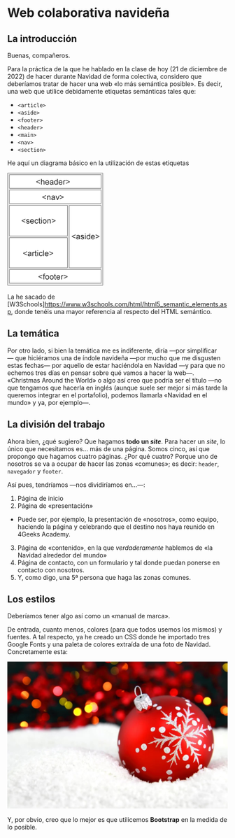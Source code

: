 # Web colaborativa navideña

## La introducción

Buenas, compañeros.

Para la práctica de la que he hablado en la clase de hoy (21 de diciembre de 2022) de hacer durante Navidad de forma colectiva, considero que deberíamos tratar de hacer una web «lo más semántica posible». Es decir, una web que utilice debidamente etiquetas semánticas tales que:

- `<article>`
- `<aside>`
- `<footer>`
- `<header>`
- `<main>`
- `<nav>`
- `<section>`

He aquí un diagrama básico en la utilización de estas etiquetas

![HTML Semántico](/img/semantics-html.gif)

La he sacado de [W3Schools]https://www.w3schools.com/html/html5_semantic_elements.asp, donde tenéis una mayor referencia al respecto del HTML semántico.

## La temática

Por otro lado, si bien la temática me es indiferente, diría —por simplificar— que hiciéramos una de índole navideña —por mucho que me disgusten estas fechas— por aquello de estar haciéndola en Navidad —y para que no echemos tres días en pensar sobre qué vamos a hacer la web—. «Christmas Around the World» o algo así creo que podría ser el título —no que tengamos que hacerla en inglés (aunque suele ser mejor si más tarde la queremos integrar en el portafolio), podemos llamarla «Navidad en el mundo» y ya, por ejemplo—.

## La división del trabajo

Ahora bien, ¿qué sugiero? Que hagamos **todo un _site_**. Para hacer un _site_, lo único que necesitamos es... más de una página. Somos cinco, así que propongo que hagamos cuatro páginas. ¿Por qué cuatro? Porque uno de nosotros se va a ocupar de hacer las zonas «comunes»; es decir: `header`, `navegador` y `footer`.

Así pues, tendríamos —nos dividiríamos en...—:

1. Página de inicio
2. Página de «presentación»

- Puede ser, por ejemplo, la presentación de «nosotros», como equipo, haciendo la página y celebrando que el destino nos haya reunido en 4Geeks Academy.

3. Página de «contenido», en la que _verdaderamente_ hablemos de «la Navidad alrededor del mundo»
4. Página de contacto, con un formulario y tal donde puedan ponerse en contacto con nosotros.
5. Y, como digo, una 5ª persona que haga las zonas comunes.

## Los estilos

Deberíamos tener algo así como un «manual de marca».

De entrada, cuanto menos, colores (para que todos usemos los mismos) y fuentes. A tal respecto, ya he creado un CSS donde he importado tres Google Fonts y una paleta de colores extraída de una foto de Navidad. Concretamente esta:

![¡Navidad!](/img/navidad.jpeg)

Y, por obvio, creo que lo mejor es que utilicemos **Bootstrap** en la medida de lo posible.
